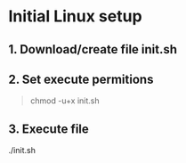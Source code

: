 # Initial Linux setup

## 1. Download/create file init.sh
## 2. Set execute permitions
> chmod -u+x init.sh
## 3. Execute file
./init.sh
